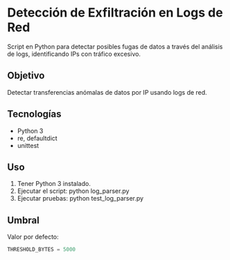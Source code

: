 # Detección de Exfiltración en Logs de Red

Script en Python para detectar posibles fugas de datos a través del análisis de logs, identificando IPs con tráfico excesivo.

## Objetivo

Detectar transferencias anómalas de datos por IP usando logs de red.

## Tecnologías

- Python 3
- re, defaultdict
- unittest

##  Uso

1. Tener Python 3 instalado.  
2. Ejecutar el script: python log_parser.py
3. Ejecutar pruebas: python test_log_parser.py

## Umbral

Valor por defecto:

```python
THRESHOLD_BYTES = 5000